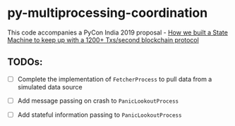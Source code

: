 # py-multiprocessing-coordination

This code accompanies a PyCon India 2019 proposal - [How we built a State Machine to keep up with a 1200+ Txs/second blockchain protocol
](https://in.pycon.org/cfp/2019/proposals/how-we-built-a-state-machine-to-keep-up-with-a-1200-txssecond-blockchain-protocol) 

## TODOs:

- [ ] Complete the implementation of `FetcherProcess` to pull data from a simulated data source

- [ ] Add message passing on crash to `PanicLookoutProcess`

- [ ] Add stateful information passing to `PanicLookoutProcess`